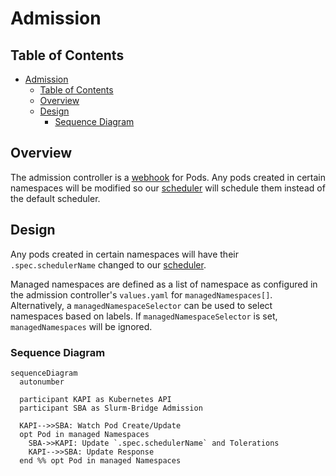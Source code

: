 # Admission

## Table of Contents

<!-- mdformat-toc start --slug=github --no-anchors --maxlevel=6 --minlevel=1 -->

- [Admission](#admission)
  - [Table of Contents](#table-of-contents)
  - [Overview](#overview)
  - [Design](#design)
    - [Sequence Diagram](#sequence-diagram)

<!-- mdformat-toc end -->

## Overview

The admission controller is a [webhook] for Pods. Any pods created in certain
namespaces will be modified so our [scheduler] will schedule them instead of the
default scheduler.

## Design

Any pods created in certain namespaces will have their `.spec.schedulerName`
changed to our [scheduler].

Managed namespaces are defined as a list of namespace as configured in the
admission controller's `values.yaml` for `managedNamespaces[]`. Alternatively,
a `managedNamespaceSelector` can be used to select namespaces based on labels.
If `managedNamespaceSelector` is set, `managedNamespaces` will be ignored.

### Sequence Diagram

```mermaid
sequenceDiagram
  autonumber

  participant KAPI as Kubernetes API
  participant SBA as Slurm-Bridge Admission

  KAPI-->>SBA: Watch Pod Create/Update
  opt Pod in managed Namespaces
    SBA->>KAPI: Update `.spec.schedulerName` and Tolerations
    KAPI-->>SBA: Update Response
  end %% opt Pod in managed Namespaces
```

<!-- Links -->

[scheduler]: scheduler.md
[webhook]: https://kubernetes.io/docs/reference/access-authn-authz/extensible-admission-controllers/
